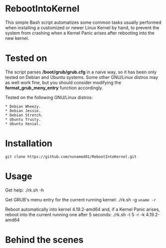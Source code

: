 # RebootIntoKernel

This simple Bash script automatizes some common tasks usually performed when
installing a customized or newer Linux Kernel by hand, to prevent the system
from crashing when a Kernel Panic arises after rebooting into the new kernel.

# Tested on

The script parses **/boot/grub/grub.cfg** in a naive way, so it has been
only tested on Debian and Ubuntu systems. Some other GNU/Linux distros may
as well work fine, but you should consider modifying the
**format_grub_meny_entry** function accordingly.

Tested on the following GNU/Linux distros:

	* Debian Wheezy.
	* Debian Jessie.
	* Debian Stretch.
	* Ubuntu Trusty.
	* Ubuntu Xenial.

# Installation

	git clone https://github.com/nonamed01/RebootIntoKernel.git

# Usage

Get help:
	./rk.sh -h

Get GRUB's menu entry for the current running kernel:
	./rk.sh -g `uname -r`

Reboot automatically into kernel 4.19.2-amd64 and, if a Kernel Panic
arises, reboot into the current running one after 5 seconds:
	./rk.sh -t 5 -r -k 4.19.2-amd64

# Behind the scenes
